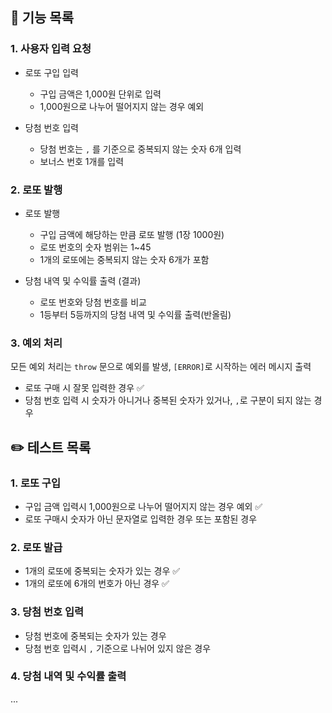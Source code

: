 ## 🚀 기능 목록

### 1. 사용자 입력 요청

- 로또 구입 입력

  - 구입 금액은 1,000원 단위로 입력
  - 1,000원으로 나누어 떨어지지 않는 경우 예외

- 당첨 번호 입력

  - 당첨 번호는 `,` 를 기준으로 중복되지 않는 숫자 6개 입력
  - 보너스 번호 1개를 입력

### 2. 로또 발행

- 로또 발행

  - 구입 금액에 해당하는 만큼 로또 발행 (1장 1000원)
  - 로또 번호의 숫자 범위는 1~45
  - 1개의 로또에는 중복되지 않는 숫자 6개가 포함

- 당첨 내역 및 수익률 출력 (결과)

  - 로또 번호와 당첨 번호를 비교
  - 1등부터 5등까지의 당첨 내역 및 수익률 출력(반올림)

### 3. 예외 처리

모든 예외 처리는 `throw` 문으로 예외를 발생, `[ERROR]`로 시작하는 에러 메시지 출력

- 로또 구매 시 잘못 입력한 경우 ✅
- 당첨 번호 입력 시 숫자가 아니거나 중복된 숫자가 있거나, `,`로 구분이 되지 않는 경우

## ✏️ 테스트 목록

### 1. 로또 구입

- 구입 금액 입력시 1,000원으로 나누어 떨어지지 않는 경우 예외 ✅
- 로또 구매시 숫자가 아닌 문자열로 입력한 경우 또는 포함된 경우

### 2. 로또 발급

- 1개의 로또에 중복되는 숫자가 있는 경우 ✅
- 1개의 로또에 6개의 번호가 아닌 경우 ✅

### 3. 당첨 번호 입력

- 당첨 번호에 중복되는 숫자가 있는 경우
- 당첨 번호 입력시 `,` 기준으로 나뉘어 있지 않은 경우

### 4. 당첨 내역 및 수익률 출력

...
